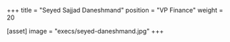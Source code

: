 +++
title = "Seyed Sajjad Daneshmand"
position = "VP Finance"
weight = 20

[asset]
image = "execs/seyed-daneshmand.jpg"
+++
